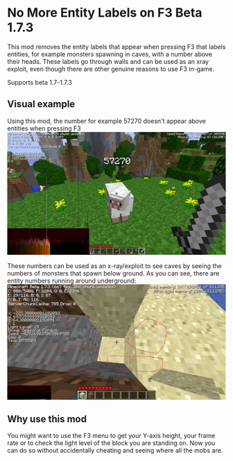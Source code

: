 # No More Entity Labels on F3 Beta 1.7.3
This mod removes the entity labels that appear when pressing F3 that labels entities, for example monsters spawning in caves, with a number above their heads. These labels go through walls and can be used as an xray exploit, even though there are other genuine reasons to use F3 in-game.

Supports beta 1.7-1.7.3

## Visual example
Using this mod, the number for example 57270 doesn't appear above entities when pressing F3
![](./sheep.png)

These numbers can be used as an x-ray/exploit to see caves by seeing the numbers of monsters that spawn below ground. As you can see, there are entity numbers running around underground:
![](./xray2.png)

## Why use this mod
You might want to use the F3 menu to get your Y-axis height, your frame rate or to check the light level of the block you are standing on. Now you can do so without accidentally cheating and seeing where all the mobs are.
